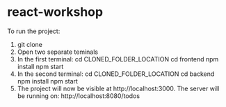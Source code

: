 # react-workshop

To run the project:
1. git clone 
2. Open two separate teminals
3. In the first terminal:
     cd CLONED_FOLDER_LOCATION
     cd frontend
     npm install
     npm start
4. In the second terminal:
     cd CLONED_FOLDER_LOCATION
     cd backend
     npm install
     npm start
5. The project will now be visible at http://localhost:3000. The server will be running on: http://localhost:8080/todos
